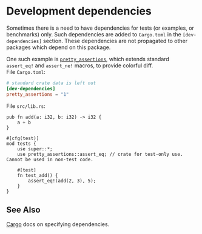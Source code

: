 # Development dependencies

Sometimes there is a need to have dependencies for tests (or examples,
or benchmarks) only. Such dependencies are added to `Cargo.toml` in the
`[dev-dependencies]` section. These dependencies are not propagated to other
packages which depend on this package.

One such example is [`pretty_assertions`](https://docs.rs/pretty_assertions/1.0.0/pretty_assertions/index.html), which extends standard `assert_eq!` and `assert_ne!` macros, to provide colorful diff.  
File `Cargo.toml`:

```toml
# standard crate data is left out
[dev-dependencies]
pretty_assertions = "1"
```

File `src/lib.rs`:

```rust,ignore
pub fn add(a: i32, b: i32) -> i32 {
    a + b
}

#[cfg(test)]
mod tests {
    use super::*;
    use pretty_assertions::assert_eq; // crate for test-only use. Cannot be used in non-test code.

    #[test]
    fn test_add() {
        assert_eq!(add(2, 3), 5);
    }
}
```

## See Also
[Cargo][cargo] docs on specifying dependencies.

[cargo]: http://doc.crates.io/specifying-dependencies.html
